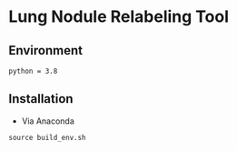 # Lung Nodule Relabeling Tool

## Environment
```shell
python = 3.8
```

## Installation
- Via Anaconda
```shell
source build_env.sh
```